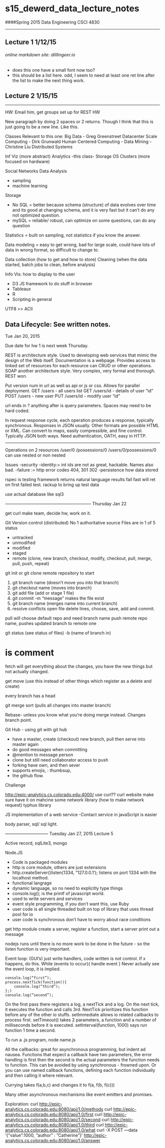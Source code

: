 # s15_dewerd_data_lecture_notes
####Spring 2015 Data Engineering CSCI 4830

---
## Lecture 1 1/12/15
###### online markdown site: dilllingeer.io
- does this one have a small font now too?
- this should be a list here.
odd, I seem to need at least one ret line after the list to make the next thing work.

## Lecture 2 1/15/15 
---
HW: Email him, get groups set up for REST HW

New paragraph by doing 2 spaces or 2 returns. Though I think that this is just going to be a new line.
Like this.

Classes Relevant to this one:
Big Data - Greg Greenstreet
Datacenter Scale Computing - Dirk Grunwald
Human Centered Computing - 
Data Mining - Christine Liu
Distributed Systems 

Inf Viz (more abstract)
Analytics
-this class-
Storage
OS
Clusters (more focused on hardware)

Social Networks
Data Analysis
- sampling 
- machine learning

Storage
- No SQL = better because schema (structure) of data evolves over time and its good at changing schema, and it is very fast but it can’t do any not optimized question. 
- mySQL = reliable/ robust, can optimize on some questions, can do any question

Statistics = built on sampling, not statistics if you know the answer.

Data modeling = easy to get wrong, bad for large scale, could have lots of data in wrong format, so difficult to change to.

Data collection (how to get and how to store)
Cleaning (when the data started, batch jobs to clean, before analysis)

Info Vis: how to display to the user
- D3 JS framework to do stuff in browser
- Tableaux
- R
- Scripting in general

UTF8 >> ACII

Data Lifecycle:
See written notes.
--------
Tue Jan 20, 2015

Due date for hw 1 is next week Thursday.

REST is architecture style. Used to developing web services that mimic the design of the Web itself. Documentation is a webpage.  Provides access to linked set of resources for each resource can CRUD or other operations. 
SOAP another architecture style. Very complex, very formal and thorough. REST won.

Put version num in url as well as api or js or css. Allows for parallel deployment. 
GET /users - all users list
GET /users/id - details of user “id”
POST /users - new user
PUT /users/id - modify user “id”

url ends in ? anything after is query parameters. Spaces may need to be hard coded. 

In request response cycle, each operation produces a response, typically synchronous. 
Responses in JSON usually. Other formats are possible HTML or XML. Can convert to maps, easily compressible, and fine control. Typically JSON both ways. Need authentication, OATH, easy in HTTP. 
______________________________
Operations on 2 resources 
/user/0
/possessions/0
/users/0/possessions/0
can use nested or non nested

Issues
-security
-identity:= int ids are not as great, hackable. Names also bad.
-failure := http error codes 404, 301 302
-persistence how data stored

rspec is testing framework returns natural language results
fail fast will ret on first failed test.
rackup to bring up test data

use actual database like sql3

————————————————————
Thursday Jan 22
 
get curl
make team, decide hw, work on it.

Git Version control (distributed) 
No 1 authoritative source
Files are in 1 of 5 status
- untracked
- unmodified
- modified
- staged
- remote (clone, new branch, checkout, modify, checkout, pull, merge, pull, push, repeat)

git init or git clone remote repository to start
1) git branch name (doesn’t move you into that branch)
2) git checkout name (moves into branch)
3) git add file (add or stage 1 file)
4) git commit -m “message” makes the file exist
5) git branch name (merges name into current branch)
6) resolve conflicts open file delete lines, choose, save, add and commit.

pull will choose default repo and need branch name
push remote repo name, pushes updated branch to remote one

git status (see status of files) -b (name of branch in)

# is comment

fetch will get everything about the changes, you have the new things but not actually changed.

get move (use this instead of other things which register as a delete and create)

every branch has a head

git merge sort (pulls all changes into master branch)

Rebase- unless you know what you’re doing merge instead. Changes branch point.


Git Hub - using git with git hub

- have a master, create  (checkout) new branch, pull then serve into master again
- do good messages when committing
- @mention to message person 
- clone but still need collaborator access to push
- forking have own, and then sever 
- supports emojis, : thumbsup, 
- the github flow.

Challenge

http://epic-analytics.cs.colorado.edu:4000/
use curl??
curl website 
make sure have it on mahcine
some network library (how to make network request) typhus library

JS implementation of a web service
-Contact service in javaScript is easier

body parser, sql/ sql light.



——————————
Tuesday Jan 27, 2015
Lecture 5

Active record, sqlLite3, mongo 

Node.JS
- Code is packaged modules 
- http is core module, others are just extensions
- http.createServer(<function>)listen(1334, “127.0.0.1’); listens on port 1334 with the localhost method.
- functional langrage
- dynamic language, so no need to explicitly type things
- console.log(); is the printf of javascript world. 
- used to write servers and services
- event style programming, if you don’t want this, use Ruby
- user code is all single threaded built on top of library that uses thread pool for io
- user code is synchronous don’t have to worry about race conditions


get http module
create a server, register a function, start a server
print out a message

nodejs runs until there is no more work to be done in the future - so the listen function is very important.

Event loop: (GUI’s) just write handlers, code written is not control. If x happens, do this.
While (events to occur){
handle event
}
Never actually see the event loop, it is implied. 
``` 
console.log(“first”);
process.nextTick(function(){
	console.log(“third”);
};)
console.log(“second”);
````
On the first pass there registers a log, a nextTick and a log. On the next tick, it executes the function and calls 3rd. NextTick prioritizes this function before any of the other io stuffs. setImmediate allows io related callbacks to process first. setTimeout() takes 2 parameters, a function and a number of milliseconds before it is executed. setInterval(function, 1000) says run function 1 time a second. 

To run a .js program, node name.js

All the callbacks: great for asynchronous programming, but indent ad nausea. Functions that expect a callback have two parameters, the error handling is first then the second is the actual parameters the function needs to function. This can be avoided by using synchronous - frowned upon. Or you can use named callback functions, defining each function individually and then calling it where relevant.

Currying takes f(a,b,c) and changes it to f(a, f(b, f(c)))

Many other asynchronous mechanisms like event emitters and promises.


Exploration:
 curl http://epic-analytics.cs.colorado.edu:8080/api/1.0/methods
 curl http://epic-analytics.cs.colorado.edu:8080/api/1.0/first
 curl http://epic-analytics.cs.colorado.edu:8080/api/1.0/second
 curl http://epic-analytics.cs.colorado.edu:8080/api/1.0/third
 curl http://epic-analytics.cs.colorado.edu:8080/api/1.0/what
 curl -X POST —data ‘{“value”:1000, “author” : ”Catherine”}’ http://epic-analytics.cs.colorado.edu:8080/api/1.0/answer





